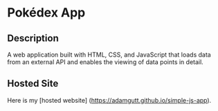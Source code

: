# Pokédex App

## Description
A web application built with HTML, CSS, and JavaScript that loads data from an external API and enables the viewing of data points in detail.

## Hosted Site
Here is my [hosted website] (https://adamgutt.github.io/simple-js-app).
